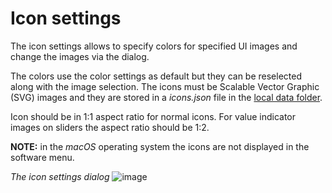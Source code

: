 # Icon settings

The icon settings allows to specify colors for specified UI images and change the images via the dialog.

The colors use the color settings as default but they can be reselected along with the image selection. The icons must be Scalable Vector Graphic (SVG) images and they are stored in a *icons.json* file in the [local data folder](data_storing.md).

Icon should be in 1:1 aspect ratio for normal icons. For value indicator images on sliders the aspect ratio should be 1:2.

**NOTE:** in the *macOS* operating system the icons are not displayed in the software menu. 

*The icon settings dialog*
![image](img/icon_settings1.png)